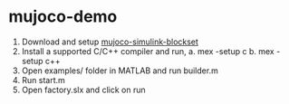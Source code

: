 # mujoco-demo

1. Download and setup [mujoco-simulink-blockset](https://github.com/mathworks-robotics/mujoco-simulink-blockset)
2. Install a supported C/C++ compiler and run,
    a. mex -setup c
    b. mex -setup c++
3. Open examples/ folder in MATLAB and run builder.m
4. Run start.m
5. Open factory.slx and click on run
